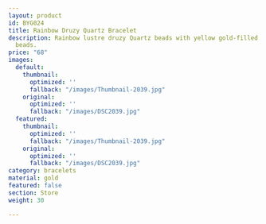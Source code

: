 ```yaml
---
layout: product
id: BYG024
title: Rainbow Druzy Quartz Bracelet
description: Rainbow lustre druzy Quartz beads with yellow gold-filled curved tube
  beads.
price: "68"
images:
  default:
    thumbnail:
      optimized: ''
      fallback: "/images/Thumbnail-2039.jpg"
    original:
      optimized: ''
      fallback: "/images/DSC2039.jpg"
  featured:
    thumbnail:
      optimized: ''
      fallback: "/images/Thumbnail-2039.jpg"
    original:
      optimized: ''
      fallback: "/images/DSC2039.jpg"
category: bracelets
material: gold
featured: false
section: Store
weight: 30

---
```

